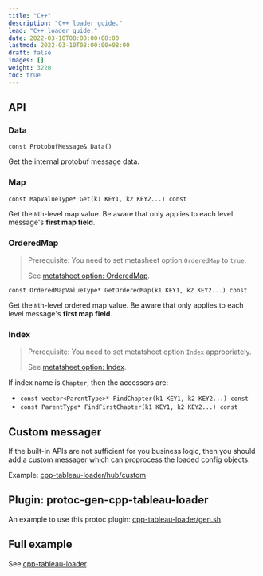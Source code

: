 ```yaml
---
title: "C++"
description: "C++ loader guide."
lead: "C++ loader guide."
date: 2022-03-10T08:00:00+08:00
lastmod: 2022-03-10T08:00:00+08:00
draft: false
images: []
weight: 3220
toc: true
---
```



## API

### Data

`const ProtobufMessage& Data()`

Get the internal protobuf message data.

### Map

`const MapValueType* Get(k1 KEY1, k2 KEY2...) const`

Get the `N`th-level map value. Be aware that only applies to each level message's **first map field**.

### OrderedMap

> Prerequisite: You need to set metasheet option `OrderedMap` to `true`.
>
> See [metatsheet option: OrderedMap](../../../excel/metasheet/#option-orderedmap).

`const OrderedMapValueType* GetOrderedMap(k1 KEY1, k2 KEY2...) const`

Get the `N`th-level ordered map value. Be aware that only applies to each level message's **first map field**.

### Index

> Prerequisite: You need to set metatsheet option `Index` appropriately.
>
> See [metatsheet option: Index](../../../excel/metasheet/#option-index).

If index name is `Chapter`, then the accessers are:

- `const vector<ParentType>* FindChapter(k1 KEY1, k2 KEY2...) const`
- `const ParentType* FindFirstChapter(k1 KEY1, k2 KEY2...) const`

## Custom messager

If the built-in APIs are not sufficient for you business logic, then you
should add a custom messager which can proprocess the loaded config objects.

Example: [cpp-tableau-loader/hub/custom](https://github.com/tableauio/loader/tree/master/test/cpp-tableau-loader/src/hub/custom)

## Plugin: protoc-gen-cpp-tableau-loader

An example to use this protoc plugin:
[cpp-tableau-loader/gen.sh](https://github.com/tableauio/loader/blob/master/test/cpp-tableau-loader/gen.sh).

## Full example

See [cpp-tableau-loader](https://github.com/tableauio/loader/tree/master/test/cpp-tableau-loader).
